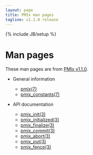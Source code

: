 ```yaml
---
layout: page
title: PMIx man pages
tagline: v1.1.0 release
---
```

{% include JB/setup %}

# Man pages

These man pages are from [PMIx 
v1.1.0](http://www.open-mpi.org/software/pmix/v1.1/).

* General information
  * [pmix(7)](pmix.7.html)
  * [pmix_constants(7)](pmix_constants.7.html)

* API documentation
  * [pmix_init(3)](pmix_init.3.html)
  * [pmix_initialized(3)](pmix_initialized.3.html)
  * [pmix_finalize(3)](pmix_finalize.3.html)
  * [pmix_commit(3)](pmix_commit.3.html)
  * [pmix_abort(3)](pmix_abort.3.html)
  * [pmix_put(3)](pmix_put.3.html)
  * [pmix_fence(3)](pmix_fence.3.html)
